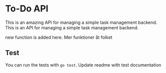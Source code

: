 # To-Do API


This is an amazing API for managing a simple task management backend.
This is an API for managing a simple task management backend.


new function is added here.
Mer funktioner åt folket

## Test

You can run the tests with `go test`.
Update readme with test documentation

